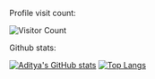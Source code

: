 Profile visit count:

![Visitor Count](https://profile-counter.glitch.me/adikeshri/count.svg)

Github stats:

[![Aditya's GitHub stats](https://github-readme-stats.vercel.app/api?username=adikeshri&count_private=True&theme=dracula&show_icons=True)](https://github.com/anuraghazra/github-readme-stats)
[![Top Langs](https://github-readme-stats.vercel.app/api/top-langs/?username=adikeshri&theme=dracula&show_icons=True )](https://github.com/anuraghazra/github-readme-stats)
